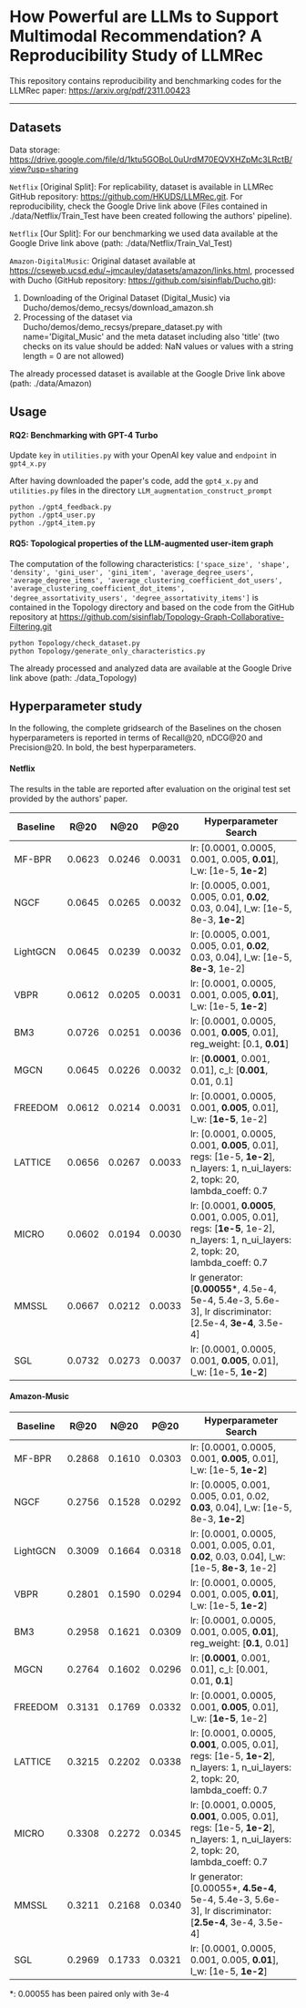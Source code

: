 # How Powerful are LLMs to Support Multimodal Recommendation? A Reproducibility Study of LLMRec

This repository contains reproducibility and benchmarking codes for the LLMRec paper: https://arxiv.org/pdf/2311.00423

-----------
<h2> Datasets </h2>

Data storage: https://drive.google.com/file/d/1ktu5GOBoL0uUrdM70EQVXHZpMc3LRctB/view?usp=sharing

`Netflix` [Original Split]: For replicability, dataset is available in LLMRec GitHub repository: https://github.com/HKUDS/LLMRec.git.
For reproducibility, check the Google Drive link above (Files contained in ./data/Netflix/Train_Test have been created following the authors' pipeline).  

`Netflix` [Our Split]: For our benchmarking we used data available at the Google Drive link above (path: ./data/Netflix/Train_Val_Test) 

`Amazon-DigitalMusic`: Original dataset available at https://cseweb.ucsd.edu/~jmcauley/datasets/amazon/links.html, processed with Ducho (GitHub repository: https://github.com/sisinflab/Ducho.git): 
1. Downloading of the Original Dataset (Digital_Music) via Ducho/demos/demo_recsys/download_amazon.sh
2. Processing of the dataset via Ducho/demos/demo_recsys/prepare_dataset.py with name='Digital_Music' and the meta dataset including also 'title' (two checks on its value should be added: NaN values or values with a string length = 0 are not allowed)

The already processed dataset is available at the Google Drive link above (path: ./data/Amazon)

<h2> Usage </h2>

<h4> RQ2: Benchmarking with GPT-4 Turbo </h4>

Update `key` in `utilities.py` with your OpenAI key value and `endpoint` in `gpt4_x.py`

After having downloaded the paper's code, add the `gpt4_x.py` and `utilities.py` files in the directory `LLM_augmentation_construct_prompt`

```
python ./gpt4_feedback.py
python ./gpt4_user.py
python ./gpt4_item.py
```
<h4> RQ5: Topological properties of the LLM-augmented user-item graph </h4>

The computation of the following characteristics: `['space_size', 'shape', 'density', 'gini_user',
                            'gini_item', 'average_degree_users', 'average_degree_items',
                            'average_clustering_coefficient_dot_users',
                            'average_clustering_coefficient_dot_items', 'degree_assortativity_users',
                            'degree_assortativity_items']` is contained in the Topology directory and based on the code from the GitHub repository at https://github.com/sisinflab/Topology-Graph-Collaborative-Filtering.git

```
python Topology/check_dataset.py
python Topology/generate_only_characteristics.py
```
The already processed and analyzed data are available at the Google Drive link above (path: ./data_Topology)

<h2> Hyperparameter study </h2>

In the following, the complete gridsearch of the Baselines on the chosen hyperparameters is reported in terms of Recall@20, nDCG@20 and Precision@20.
In bold, the best hyperparameters.

<h4>Netflix</h4>
The results in the table are reported after evaluation on the original test set provided by the authors' paper.

| Baseline | R@20   | N@20   | P@20   | Hyperparameter Search                                                                                                      |
|----------|--------|--------|--------|----------------------------------------------------------------------------------------------------------------------------|
| MF-BPR   | 0.0623 | 0.0246 | 0.0031 | lr: [0.0001, 0.0005, 0.001, 0.005, **0.01**], l_w: [1e-5, **1e-2**]                                                        |
| NGCF     | 0.0645 | 0.0265 | 0.0032 | lr: [0.0005, 0.001, 0.005, 0.01, **0.02**, 0.03, 0.04], l_w: [1e-5, 8e-3, **1e-2**]                                        |
| LightGCN | 0.0645 | 0.0239 | 0.0032 | lr: [0.0005, 0.001, 0.005, 0.01, **0.02**, 0.03, 0.04], l_w: [1e-5, **8e-3**, 1e-2]                                        |
| VBPR     | 0.0612 | 0.0205 | 0.0031 | lr: [0.0001, 0.0005, 0.001, 0.005, **0.01**], l_w: [1e-5, **1e-2**]                                                        |
| BM3      | 0.0726 | 0.0251 | 0.0036 | lr: [0.0001, 0.0005, 0.001, **0.005**, 0.01], reg_weight: [0.1, **0.01**]                                                  |
| MGCN     | 0.0645 | 0.0226 | 0.0032 | lr: [**0.0001**, 0.001, 0.01], c_l: [**0.001**, 0.01, 0.1]                                                                 |
| FREEDOM  | 0.0612 | 0.0214 | 0.0031 | lr: [0.0001, 0.0005, 0.001, **0.005**, 0.01], l_w: [**1e-5**, 1e-2]                                                        |
| LATTICE  | 0.0656 | 0.0267 | 0.0033 | lr: [0.0001, 0.0005, 0.001, **0.005**, 0.01], regs: [1e-5, **1e-2**], n_layers: 1, n_ui_layers: 2, topk: 20, lambda_coeff: 0.7 |
| MICRO    | 0.0602 | 0.0194 | 0.0030 | lr: [0.0001, **0.0005**, 0.001, 0.005, 0.01], regs: [**1e-5**, 1e-2], n_layers: 1, n_ui_layers: 2, topk: 20, lambda_coeff: 0.7     |
| MMSSL    | 0.0667 | 0.0212 | 0.0033 | lr generator: [**0.00055***, 4.5e-4, 5e-4, 5.4e-3, 5.6e-3], lr discriminator: [2.5e-4, **3e-4**, 3.5e-4]                           |
| SGL      | 0.0732 | 0.0273 | 0.0037 | lr: [0.0001, 0.0005, 0.001, **0.005**, 0.01], l_w: [1e-5, **1e-2**]                                                                |

<h4>Amazon-Music</h4>

| Baseline | R@20   | N@20   | P@20   | Hyperparameter Search |
|----------|--------|--------|--------|---------------|
| MF-BPR   | 0.2868 | 0.1610 | 0.0303 | lr: [0.0001, 0.0005, 0.001, **0.005**, 0.01], l_w: [1e-5, **1e-2**] |
| NGCF     | 0.2756 | 0.1528 | 0.0292 | lr: [0.0005, 0.001, 0.005, 0.01, 0.02, **0.03**, 0.04], l_w: [1e-5, 8e-3, **1e-2**] |
| LightGCN | 0.3009 | 0.1664 | 0.0318 | lr: [0.0001, 0.0005, 0.001, 0.005, 0.01, **0.02**, 0.03, 0.04], l_w: [1e-5, **8e-3**, 1e-2] |
| VBPR     | 0.2801 | 0.1590 | 0.0294 | lr: [0.0001, 0.0005, 0.001, 0.005, **0.01**], l_w: [1e-5, **1e-2**] |
| BM3      | 0.2958 | 0.1621 | 0.0309 | lr: [0.0001, 0.0005, 0.001, 0.005, **0.01**], reg_weight: [**0.1**, 0.01] |
| MGCN     | 0.2764 | 0.1602 | 0.0296 | lr: [**0.0001**, 0.001, 0.01], c_l: [0.001, 0.01, **0.1**] |
| FREEDOM  | 0.3131 | 0.1769 | 0.0332 | lr: [0.0001, 0.0005, 0.001, **0.005**, 0.01], l_w: [**1e-5**, 1e-2] |
| LATTICE  | 0.3215 | 0.2202 | 0.0338 | lr: [0.0001, 0.0005, **0.001**, 0.005, 0.01], regs: [1e-5, **1e-2**], n_layers: 1, n_ui_layers: 2, topk: 20, lambda_coeff: 0.7 |
| MICRO    | 0.3308 | 0.2272 | 0.0345 | lr: [0.0001, 0.0005, **0.001**, 0.005, 0.01], regs: [1e-5, **1e-2**], n_layers: 1, n_ui_layers: 2, topk: 20, lambda_coeff: 0.7 |
| MMSSL    | 0.3211 | 0.2168 | 0.0340 | lr generator: [0.00055*, **4.5e-4**, 5e-4, 5.4e-3, 5.6e-3], lr discriminator: [**2.5e-4**, 3e-4, 3.5e-4] |
| SGL      | 0.2969 | 0.1733 | 0.0321 | lr: [0.0001, 0.0005, 0.001, 0.005, **0.01**], l_w: [1e-5, **1e-2**] |

*: 0.00055 has been paired only with 3e-4
